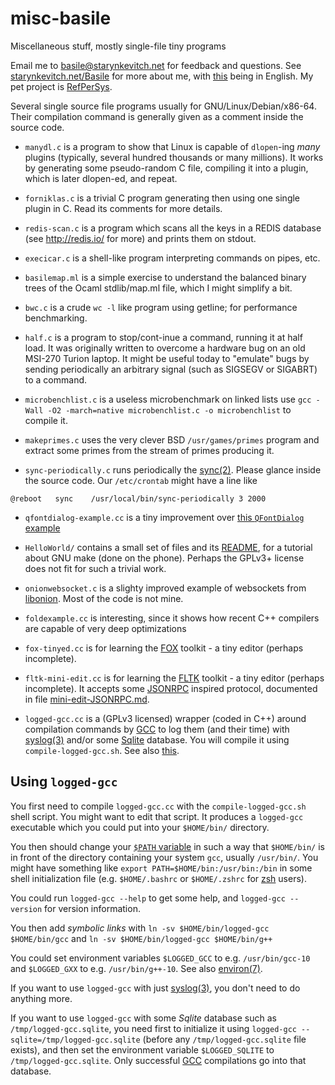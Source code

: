 # misc-basile
Miscellaneous stuff, mostly single-file tiny programs

Email me to
[basile@starynkevitch.net](mailto:basile@starynkevitch.net) for
feedback and questions. See
[starynkevitch.net/Basile](http://starynkevitch.net/Basile/) for more
about me, with [this](http://starynkevitch.net/Basile/index_en.html)
being in English. My pet project is
[RefPerSys](http://refpersys.org/).

Several single source file programs usually for
GNU/Linux/Debian/x86-64. Their compilation command is generally given
as a comment inside the source code.

* `manydl.c` is a program to show that Linux is capable of `dlopen`-ing
  *many* plugins (typically, several hundred thousands or many
  millions). It works by generating some pseudo-random C file, compiling it
  into a plugin, which is later dlopen-ed, and repeat.

* `forniklas.c` is a trivial C program generating then using one single plugin
 in C. Read its comments for more details.

* `redis-scan.c` is a program which scans all the keys in a REDIS database
  (see http://redis.io/ for more) and prints them on stdout.

* `execicar.c` is a shell-like program interpreting commands on pipes, etc.

* `basilemap.ml` is a simple exercise to understand the balanced binary trees
of the Ocaml stdlib/map.ml file, which I might simplify a bit.

* `bwc.c`  is a crude `wc -l` like program using getline; for performance benchmarking.

* `half.c` is a program to stop/cont-inue a command, running it at
  half load. It was originally written to overcome a hardware bug on
  an old MSI-270 Turion laptop. It might be useful today to "emulate"
  bugs by sending periodically an arbitrary signal (such as SIGSEGV or
  SIGABRT) to a command.

* `microbenchlist.c`  is a useless microbenchmark on linked lists
  use `gcc -Wall -O2 -march=native microbenchlist.c -o microbenchlist`
  to compile it.

* `makeprimes.c` uses the very clever BSD `/usr/games/primes` program
  and extract some primes from the stream of primes producing it.

* `sync-periodically.c` runs periodically the
  [sync(2)](http://man7.org/linux/man-pages/man2/sync.2.html). Please
  glance inside the source code. Our `/etc/crontab` might have a line like

```
@reboot   sync    /usr/local/bin/sync-periodically 3 2000
```

* `qfontdialog-example.cc` is a tiny improvement over [this `QFontDialog` example](http://www.codebind.com/cpp-tutorial/qt-tutorial/qt-tutorials-for-beginners-qfontdialog-example/)

* `HelloWorld/` contains a small set of files and its
  [README](HelloWorld/README.md), for a tutorial about GNU make (done
  on the phone). Perhaps the GPLv3+ license does not fit for such a
  trivial work.

* `onionwebsocket.c` is a slighty improved example of websockets from
  [libonion](https://www.coralbits.com/libonion/). Most of the code is
  not mine.

* `foldexample.cc` is interesting, since it shows how recent C++ compilers are capable of very deep optimizations

* `fox-tinyed.cc` is for learning the [FOX](https://fox-toolkit.org/) toolkit - a tiny editor (perhaps incomplete).

* `fltk-mini-edit.cc` is for learning the
  [FLTK](https://fltk-toolkit.org/) toolkit - a tiny editor (perhaps
  incomplete). It accepts some
  [JSONRPC](https://www.jsonrpc.org/specification) inspired protocol,
  documented in file
  [mini-edit-JSONRPC.md](https://github.com/bstarynk/misc-basile/mini-edit-JSONRPC.md).

* `logged-gcc.cc` is a (GPLv3 licensed) wrapper (coded in C++) around
  compilation commands by [GCC](http://gcc.gnu.org/) to log them (and
  their time) with
  [syslog(3)](https://man7.org/linux/man-pages/man3/syslog.3.html)
  and/or some [Sqlite](http://sqlite.org/) database. You will compile
  it using `compile-logged-gcc.sh`.  See also
  [this](https://unix.stackexchange.com/questions/605505/how-to-log-compilation-commands-on-linux-with-gcc).

## Using `logged-gcc`

You first need to compile `logged-gcc.cc` with the
`compile-logged-gcc.sh` shell script. You might want to edit that
script. It produces a `logged-gcc` executable which you could put into
your `$HOME/bin/` directory.

You then should change your [`$PATH`
variable](https://en.wikipedia.org/wiki/PATH_(variable)) in such a way
that `$HOME/bin/` is in front of the directory containing your system
`gcc`, usually `/usr/bin/`. You might have something like `export
PATH=$HOME/bin:/usr/bin:/bin` in some shell initialization file
(e.g. `$HOME/.bashrc` or `$HOME/.zshrc` for [zsh](http://zsh.org/)
users).

You could run `logged-gcc --help` to get some help, and `logged-gcc
--version` for version information.

You then add *symbolic links* with `ln -sv $HOME/bin/logged-gcc $HOME/bin/gcc` and  `ln -sv $HOME/bin/logged-gcc $HOME/bin/g++`

You could set environment variables `$LOGGED_GCC` to
e.g. `/usr/bin/gcc-10` and `$LOGGED_GXX` to
e.g. `/usr/bin/g++-10`. See also
[environ(7)](https://man7.org/linux/man-pages/man7/environ.7.html).

If you want to use `logged-gcc` with just
[syslog(3)](https://man7.org/linux/man-pages/man3/syslog.3.html), you
don't need to do anything more.

If you want to use `logged-gcc` with some *Sqlite* database such as
`/tmp/logged-gcc.sqlite`, you need first to initialize it using
`logged-gcc --sqlite=/tmp/logged-gcc.sqlite` (before any
`/tmp/logged-gcc.sqlite` file exists), and then set the environment
variable `$LOGGED_SQLITE` to `/tmp/logged-gcc.sqlite`. Only successful
[GCC](http://gcc.gnu.org/) compilations go into that database.
